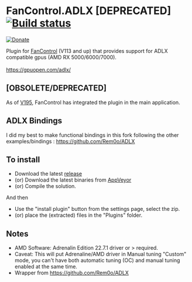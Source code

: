 # FanControl.ADLX [DEPRECATED] [![Build status](https://ci.appveyor.com/api/projects/status/di3028g55s139rwt?svg=true)](https://ci.appveyor.com/project/Rem0o/fancontrol-adlx)

[![Donate](https://img.shields.io/badge/Donate-PayPal-blue.svg?style=flat&logo=paypal)](https://www.paypal.com/cgi-bin/webscr?cmd=_donations&business=N4JPSTUQHRJM8&currency_code=USD&source=url&item_name=Fan+Control)

Plugin for [FanControl](https://github.com/Rem0o/FanControl.Releases) (V113 and up) that provides support for ADLX compatible gpus (AMD RX 5000/6000/7000).
<br/><br/>
https://gpuopen.com/adlx/

## [OBSOLETE/DEPRECATED]

As of [V195](https://github.com/Rem0o/FanControl.Releases/releases/tag/V195), FanControl has integrated the plugin in the main application.

## ADLX Bindings

I did my best to make functional bindings in this fork following the other examples/bindings : https://github.com/Rem0o/ADLX<br/>

## To install

* Download the latest [release](https://github.com/Rem0o/FanControl.ADLX/releases)
* (or) Download the latest binaries from [AppVeyor](https://ci.appveyor.com/project/Rem0o/fancontrol-adlx/build/artifacts)
* (or) Compile the solution.

And then

* Use the "install plugin" button from the settings page, select the zip.
* (or) place the (extracted) files in the "Plugins" folder.

## Notes

* AMD Software: Adrenalin Edition 22.7.1 driver or > required.
* Caveat: This will put Adrenaline/AMD driver in Manual tuning "Custom" mode, you can't have both automatic tuning (OC) and manual tuning enabled at the same time. 
* Wrapper from https://github.com/Rem0o/ADLX

